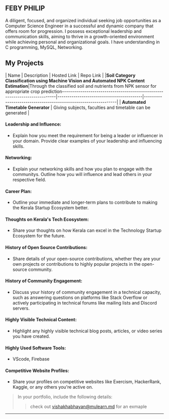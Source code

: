 ## FEBY PHILIP

A diligent, focused, and organized individual seeking job opportunities as a Computer Science Engineer in a successful and dynamic company that offers room for progression. I possess exceptional leadership and communication skills, aiming to thrive in a growth-oriented environment while achieving personal and organizational goals. I have understanding in C programming, MySQL, Networking.

## My Projects

| Name                | Description                                                               | Hosted Link                              | Repo Link                                                      |
|**Soil Category
Classification using 
Machine Vision and
Automated NPK Content
Estimation**|Through the classified soil and nutrients from NPK sensor for appropriate crop prediction---------------------------------------------------------------------------|------------------------------------------|----------------------------------------------------------------|
| **Automated Timetable Generator**  | Giving subjects, faculties and timetable can be generated             |

#### Leadership and Influence:

- Explain how you meet the requirement for being a leader or influencer in your domain. Provide clear examples of your leadership and influencing skills.

#### Networking:

- Explain your networking skills and how you plan to engage with the communitys. Outline how you will influence and lead others in your respective field.

#### Career Plan:

- Outline your immediate and longer-term plans to contribute to making the Kerala Startup Ecosystem better.

#### Thoughts on Kerala's Tech Ecosystem:

- Share your thoughts on how Kerala can excel in the Technology Startup Ecosystem for the future.

#### History of Open Source Contributions:

- Share details of your open-source contributions, whether they are your own projects or contributions to highly popular projects in the open-source community.

#### History of Community Engagement:

-  Discuss your history of community engagement in a technical capacity, such as answering questions on platforms like Stack Overflow or actively participating in technical forums like mailing lists and Discord servers.

#### Highly Visible Technical Content:

- Highlight any highly visible technical blog posts, articles, or video series you have created.

#### Highly Used Software Tools:

- VScode, Firebase

#### Competitive Website Profiles:

- Share your profiles on competitive websites like Exercism, HackerRank, Kaggle, or any others you're active on.



> In your portfolio, include the following details:
>> check out [vishakhabhayan@mulearn.md](./profiles/vishakhabhayan@mulearn.md) for an exmaple

---
